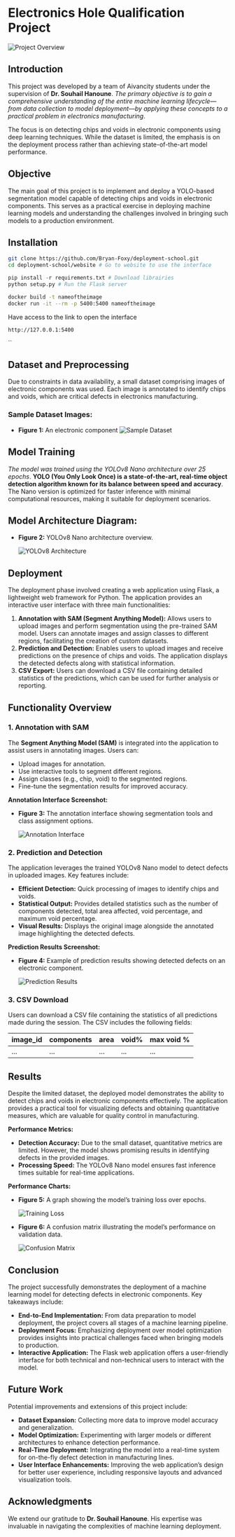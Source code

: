 # Electronics Hole Qualification Project

![Project Overview](./saves/imgs/Capture_decran_2024-11-14_17.00.07.png)

## Introduction

This project was developed by a team of Aivancity students under the supervision of **Dr. Souhail Hanoune**. *The primary objective is to gain a comprehensive understanding of the entire machine learning lifecycle—from data collection to model deployment—by applying these concepts to a practical problem in electronics manufacturing*.

The focus is on detecting chips and voids in electronic components using deep learning techniques. While the dataset is limited, the emphasis is on the deployment process rather than achieving state-of-the-art model performance.

## Objective

The main goal of this project is to implement and deploy a YOLO-based segmentation model capable of detecting chips and voids in electronic components. This serves as a practical exercise in deploying machine learning models and understanding the challenges involved in bringing such models to a production environment.

## Installation
```bash
git clone https://github.com/Bryan-Foxy/deployment-school.git
cd deployment-school/website # Go to website to use the interface
```

```python
pip install -r requirements.txt # Download librairies
python setup.py # Run the Flask server
```

```bash
docker build -t nameoftheimage
docker run -it --rm -p 5400:5400 nameoftheimage
```

Have access to the link to open the interface
```
http://127.0.0.1:5400
```


``

## Dataset and Preprocessing

Due to constraints in data availability, a small dataset comprising images of electronic components was used. Each image is annotated to identify chips and voids, which are critical defects in electronics manufacturing.

### Sample Dataset Images:
- **Figure 1:** An electronic component 
  ![Sample Dataset](./Chip_Segmentation.v1i.yolov8/valid/images/24_jpg.rf.95aa6cc6093960a3deba47178dc4a314.jpg)

## Model Training

*The model was trained using the YOLOv8 Nano architecture over 25 epochs*. **YOLO (You Only Look Once) is a state-of-the-art, real-time object detection algorithm known for its balance between speed and accuracy**. The Nano version is optimized for faster inference with minimal computational resources, making it suitable for deployment scenarios.

## Model Architecture Diagram:
- **Figure 2:** YOLOv8 Nano architecture overview.

  ![YOLOv8 Architecture](./saves/imgs/yolo8_architecture.jpg)

## Deployment

The deployment phase involved creating a web application using Flask, a lightweight web framework for Python. The application provides an interactive user interface with three main functionalities:

1. **Annotation with SAM (Segment Anything Model):** Allows users to upload images and perform segmentation using the pre-trained SAM model. Users can annotate images and assign classes to different regions, facilitating the creation of custom datasets.
2. **Prediction and Detection:** Enables users to upload images and receive predictions on the presence of chips and voids. The application displays the detected defects along with statistical information.
3. **CSV Export:** Users can download a CSV file containing detailed statistics of the predictions, which can be used for further analysis or reporting.

## Functionality Overview

### 1. Annotation with SAM

The **Segment Anything Model (SAM)** is integrated into the application to assist users in annotating images. Users can:

- Upload images for annotation.
- Use interactive tools to segment different regions.
- Assign classes (e.g., chip, void) to the segmented regions.
- Fine-tune the segmentation results for improved accuracy.

**Annotation Interface Screenshot:**
- **Figure 3:** The annotation interface showing segmentation tools and class assignment options.

  ![Annotation Interface](./saves/imgs/Capture_decran_2024-11-14_17.07.49.png)

### 2. Prediction and Detection

The application leverages the trained YOLOv8 Nano model to detect defects in uploaded images. Key features include:

- **Efficient Detection:** Quick processing of images to identify chips and voids.
- **Statistical Output:** Provides detailed statistics such as the number of components detected, total area affected, void percentage, and maximum void percentage.
- **Visual Results:** Displays the original image alongside the annotated image highlighting the detected defects.

**Prediction Results Screenshot:**
- **Figure 4:** Example of prediction results showing detected defects on an electronic component.

  ![Prediction Results](./saves/imgs/Capture_decran_2024-11-14_17.06.53.png)

### 3. CSV Download

Users can download a CSV file containing the statistics of all predictions made during the session. The CSV includes the following fields:

| image_id | components | area | void% | max void % |
|----------|------------|------|-------|------------|
| ...      | ...        | ...  | ...   | ...        |

## Results

Despite the limited dataset, the deployed model demonstrates the ability to detect chips and voids in electronic components effectively. The application provides a practical tool for visualizing defects and obtaining quantitative measures, which are valuable for quality control in manufacturing.

**Performance Metrics:**

- **Detection Accuracy:** Due to the small dataset, quantitative metrics are limited. However, the model shows promising results in identifying defects in the provided images.
- **Processing Speed:** The YOLOv8 Nano model ensures fast inference times suitable for real-time applications.

**Performance Charts:**

- **Figure 5:** A graph showing the model’s training loss over epochs.

  ![Training Loss](./weights/runs/segment/train/BoxP_curve.png)

- **Figure 6:** A confusion matrix illustrating the model’s performance on validation data.

  ![Confusion Matrix](./weights/runs/segment/train/confusion_matrix.png)

## Conclusion

The project successfully demonstrates the deployment of a machine learning model for detecting defects in electronic components. Key takeaways include:

- **End-to-End Implementation:** From data preparation to model deployment, the project covers all stages of a machine learning pipeline.
- **Deployment Focus:** Emphasizing deployment over model optimization provides insights into practical challenges faced when bringing models to production.
- **Interactive Application:** The Flask web application offers a user-friendly interface for both technical and non-technical users to interact with the model.

## Future Work

Potential improvements and extensions of this project include:

- **Dataset Expansion:** Collecting more data to improve model accuracy and generalization.
- **Model Optimization:** Experimenting with larger models or different architectures to enhance detection performance.
- **Real-Time Deployment:** Integrating the model into a real-time system for on-the-fly defect detection in manufacturing lines.
- **User Interface Enhancements:** Improving the web application’s design for better user experience, including responsive layouts and advanced visualization tools.

## Acknowledgments

We extend our gratitude to **Dr. Souhail Hanoune**. His expertise was invaluable in navigating the complexities of machine learning deployment.